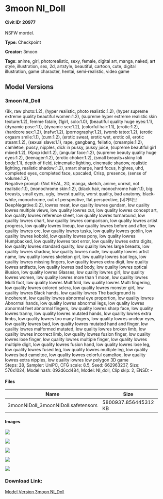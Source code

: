 # 3moon NI_Doll

#### Civit ID: 20977

<p>NSFW mordel.</p>

**Type:** Checkpoint

**Creator:** 3moon

**Tags:** anime, girl, photorealistic, sexy, female, digital art, manga, naked, art style, illustration, sex, 2d, artstyle, beautiful, cartoon, cute, digital illustration, game character, hentai, semi-realistic, video game

## Model Versions

### 3moon NI_Doll

<p>(8k, raw photo:1.2), (hyper realistic, photo realistic:1.2), (hyper supreme extreme quality beautiful women:1.2), (supreme hyper extreme realistic skin texture:1.2), femme fatale, (1girl, solo:1.0), (beautiful quality huge eyes:1.1), (dynamic pose:1.1), (dynamic sex:1.2), (colorful hair:1.1), (erotic:1.2), (hardcore sex:1.2), (nsfw:1.2), (pornography:1.2), (womb tatoo:1.2), (erotic orgasm smile:1.1), (cum:1.2), (erotic sweat, erotic wet, erotic oil, erotic steam:1.2), (sexual slave:1.1), rape, gangbang, fellatio, (creampie:1.2), camletoe, pussy, nipples, dick in pussy, pussy juice, (supreme beautiful girl mixed:1.2), (Kpop idol:1.2), (angular face:1.2), (supreme beauty quality huge eyes:1.2), (teenager:1.2), (erotic choker:1.2), (small breasts+skiny loli body:1.1), depth of field, (cinematic lighting, cinematic shadow, realistic lighting, realistic shadow:1.2), smart sharpe, hard focus, highres, uhd, completed eyes, completed face, upscaled, Crisp, presence, (sense of volume:1.2),<br />Negative prompt: (Not REAL, 2D, manga, sketch, anime, unreal, not realistic:1.1), (monochrome skin:1.2), (black hair, monochrome hair:1.1), big breasts, small eyes, ugly, lowest quality, worst quality, bad anatomy, black-white, monochrome, out of perspective, flat perspective, [네거티브 DeepNegative:0.2], lowres meat, low quality lowres gundam, low quality lowres multiple views, low quality lowres cut, low quality lowres concept art, low quality lowres reference sheet, low quality lowres turnaround, low quality lowres chart, low quality lowres comparison, low quality lowres artist progress, low quality lowres lineup, low quality lowres before and after, low quality lowres orc, low quality lowres tusks, low quality lowres goblin, low quality lowres kobold, low quality lowres pony, low quality lowres Humpbacked, low quality lowres text error, low quality lowres extra digits, low quality lowres standard quality, low quality lowres large breasts, low quality lowres shadow, low quality lowres nude, low quality lowres artist name, low quality lowres skeleton girl, low quality lowres bad legs, low quality lowres missing fingers, low quality lowres extra digit, low quality lowres artifacts, low quality lowres bad body, low quality lowres optical illusion, low quality lowres Glasses, low quality lowres girl, low quality lowres women, low quality lowres more than 1 moon, low quality lowres Multi foot, low quality lowres Multifold, low quality lowres Multi fingering, low quality lowres colored sclera, low quality lowres monster girl, low quality lowres Black hands, low quality lowres The background is incoherent, low quality lowres abnormal eye proportion, low quality lowres Abnormal hands, low quality lowres abnormal legs, low quality lowres abnormal feet abnormal fingers, low quality lowres sharp face, low quality lowres tranny, low quality lowres mutated hands, low quality lowres extra limbs, low quality lowres too many fingers, low quality lowres unclear eyes, low quality lowres bad, low quality lowres mutated hand and finger, low quality lowres malformed mutated, low quality lowres broken limb, low quality lowres incorrect limb, low quality lowres fusion finger, low quality lowres lose finger, low quality lowres multiple finger, low quality lowres multiple digit, low quality lowres fusion hand, low quality lowres lose leg, low quality lowres fused leg, low quality lowres multiple leg, low quality lowres bad cameltoe, low quality lowres colorful cameltoe, low quality lowres extra nipples, low quality lowres low polygon 3D game<br />Steps: 28, Sampler: UniPC, CFG scale: 8.5, Seed: 662963237, Size: 576x1024, Model hash: 092d6cd484, Model: NI_doll, Clip skip: 2, ENSD: -</p>

#### Files

| Name | Size | Type | Format | Download Url | AutoV1 | AutoV2 | SHA256 | CRC32 | BLAKE3 |
| --- | --- | --- | --- | --- | --- | --- | --- | --- | --- |
| 3moonNIDoll_3moonNIDoll.safetensors | 5800937.856445312 KB | Model | SafeTensor | https://civitai.com/api/download/models/24971 | DE2F2560 | 092D6CD484 | 092D6CD4848EA7BC15C11568C3A79E4E1C2413EBA4BA227F9CA3101F1A773EDC | 634671A9 | 101D0DC0C8BF99344A1C05175D370D6CA9EB02E69AF37E3871874065B920C221 |

#### Images

<p><img src="https://image.civitai.com/xG1nkqKTMzGDvpLrqFT7WA/f72e7e37-7145-454b-cb43-7125d43d9400/width=450/273030.jpeg" /></p>

<p><img src="https://image.civitai.com/xG1nkqKTMzGDvpLrqFT7WA/d1d5acb3-78d1-48c0-e2b3-24d6733e2000/width=450/273031.jpeg" /></p>

<p><img src="https://image.civitai.com/xG1nkqKTMzGDvpLrqFT7WA/08752e3f-52ba-4a79-47db-009876361100/width=450/273027.jpeg" /></p>

<p><img src="https://image.civitai.com/xG1nkqKTMzGDvpLrqFT7WA/7046dfc4-c04b-43c2-6286-8b8cb5e46a00/width=450/273029.jpeg" /></p>

<p><img src="https://image.civitai.com/xG1nkqKTMzGDvpLrqFT7WA/8eee888a-d392-4403-4cad-be7bb4546200/width=450/273028.jpeg" /></p>

### Download Link:

[Model Version 3moon NI_Doll](https://civitai.com/api/download/models/24971)

